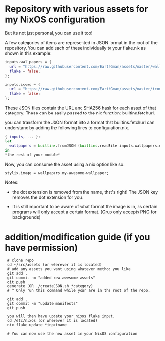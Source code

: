 # Repository with various assets for my NixOS configuration

But its not just personal, you can use it too!

A few categories of items are represented in JSON format in the root of the repository. You can add each of these individually to your flake.nix as shown in this example:

```nix
inputs.wallpapers = {
  url = "https://raw.githubusercontent.com/EarthGman/assets/master/wallpapers.json";
  flake = false;
};

inputs.icons = {
  url = "https://raw.githubusercontent.com/EarthGman/assets/master/icons.json";
  flake = false;
};
```

These JSON files contain the URL and SHA256 hash for each asset of that category. These can be easily passed to the nix function: builtins.fetchurl.

you can transform the JSON format into a format that builtins.fetchurl can understand by adding the following lines to configuration.nix.
```nix
{ inputs, ... }:
let
  wallpapers = builtins.fromJSON (builtins.readFile inputs.wallpapers.outPath);
in
*the rest of your module*
```

Now, you can consume the asset using a nix option like so.

```
stylix.image = wallpapers.my-awesome-wallpaper;
```

Notes:
- the dot extension is removed from the name, that's right! The JSON key removes the dot extension for you.

- It is still important to be aware of what format the image is in, as certain programs will only accept a certain format. (Grub only accepts PNG for backgrounds)

#  addition/modification guide (if you have permission)

```
 # clone repo
 cd ~/src/assets (or wherever it is located)
 # add any assets you want using whatever method you like
 git add . 
 git commit -m "added new awesome assets"
 git push
 generate (OR ./createJSON.sh *category)
 # ^ Only run this command while your are in the root of the repo.
 
 git add .
 git commit -m "update manifests"
 git push
 
 you will then have update your nixos flake input.
 cd /etc/nixos (or wherever it is located)
 nix flake update *inputname

 # You can now use the new asset in your NixOS configuration.
 ```
 
 
